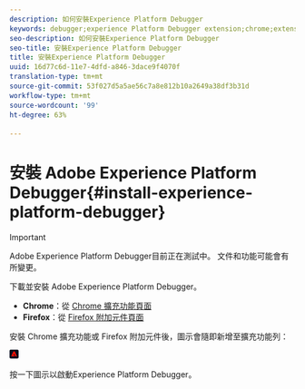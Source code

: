 ```yaml
---
description: 如何安裝Experience Platform Debugger
keywords: debugger;experience Platform Debugger extension;chrome;extension;install
seo-description: 如何安裝Experience Platform Debugger
seo-title: 安裝Experience Platform Debugger
title: 安裝Experience Platform Debugger
uuid: 16d77c6d-11e7-4dfd-a846-3dace9f4070f
translation-type: tm+mt
source-git-commit: 53f027d5a5ae56c7a8e812b10a2649a38df3b31d
workflow-type: tm+mt
source-wordcount: '99'
ht-degree: 63%

---
```



# 安裝 Adobe Experience Platform Debugger{#install-experience-platform-debugger}

>[!IMPORTANT]
>
>Adobe Experience Platform Debugger目前正在測試中。 文件和功能可能會有所變更。

下載並安裝 Adobe Experience Platform Debugger。

* **Chrome**：從 [Chrome 擴充功能頁面](https://chrome.google.com/webstore/detail/adobe-experience-cloud-de/ocdmogmohccmeicdhlhhgepeaijenapj)
* **Firefox**：從 [Firefox 附加元件頁面](https://addons.mozilla.org/zh-TW/firefox/addon/adobe-experience-platform-dbg/)

安裝 Chrome 擴充功能或 Firefox 附加元件後，圖示會隨即新增至擴充功能列：

![](assets/start-icon.jpg)

按一下圖示以啟動Experience Platform Debugger。

